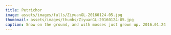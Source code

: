 ```yaml
---
title: Petrichor
image: assets/images/fulls/ZiyuanGL-20160124-05.jpg
thumbnail: assets/images/thumbs/ZiyuanGL-20160124-05.jpg
caption: Snow on the ground, and with mosses just grown up. 2016.01.24.
---
```

